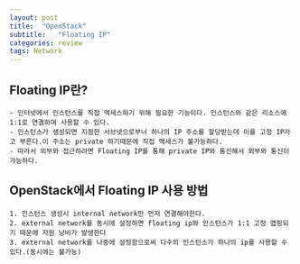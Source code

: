 ```yaml
---
layout: post
title:  "OpenStack"
subtitle:   "Floating IP"
categories: review
tags: Network
---
```


## Floating IP란?
    - 인터넷에서 인스턴스를 직접 엑세스하기 위해 필요한 기능이다. 인스턴스와 같은 리소스에 1:1로 연결하여 사용할 수 있다.
    - 인스턴스가 생성되면 지정한 서브넷으로부너 하나의 IP 주소를 할당받는데 이를 고정 IP라고 부른다.이 주소는 private 하기때문에 직접 액세스가 불가능하다.
    - 따라서 외부와 접근하려면 Floating IP를 통해 private IP와 통신해서 외부와 통신이 가능하다.

## OpenStack에서 Floating IP 사용 방법
    1. 인스턴스 생성시 internal network만 먼저 연결해야한다.
    2. external network를 동시에 설정하면 floating ip와 인스턴스가 1:1 고정 맵핑되기 때문에 자원 낭비가 발생한다
    3. external network를 나중에 설정함으로써 다수의 인스턴스가 하나의 ip를 사용할 수 있다.(동시에는 불가능)